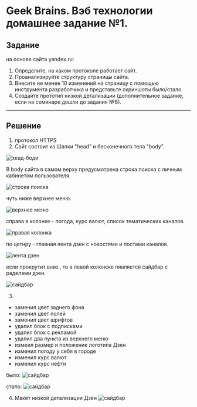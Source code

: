 # Geek Brains. Вэб технологии домашнее задание №1.

## Задание

на основе сайта yandex.ru:

1. Определите, на каком протоколе работает сайт.
2. Проанализируйте структуру страницы сайта.
3. Внесите не менее 10 изменений на страницу с помощью инструмента разработчика и представьте скриншоты было/стало.
4. Создайте прототип низкой детализации (дополнительное задание, если на семинаре дошли до задания №8).

----
## Решение

1. протокол HTTPS
2. Сайт состоит из Шапки "head" и бесконечного тела "body".

![хеад-боди](https://i.ibb.co/DpXZBWG/2023-03-16-12-12-36.png)

В body сайта в самом верху предусмотрена строка поиска с личным кабинетом пользователя. 

![строка поиска](https://i.postimg.cc/mg6h1YcF/2023-03-16-12-15-51.png)

чуть ниже верхнее меню.

![верхнее меню](https://i.postimg.cc/NMxcmtNP/2023-03-16-12-19-23.png)

справа в колонке - погода, курс валют, список тематических каналов.

![правая колонка](https://i.postimg.cc/XYKQVvXh/2023-03-16-12-22-43.png)

по цетнру - главная лента дзен с новостями и постами каналов.

![лента дзен](https://i.postimg.cc/4xFb4hsW/2023-03-16-12-30-04.png)

если прокрутит вниз , то в левой колонеке пявляется сайдбар с раделами дзен.

![сайдбар](https://i.postimg.cc/P5kn3NBF/2023-03-16-12-31-35.png)

3.

- заменил цвет заднего фона
- заменил цвет полей
- заменил цвет шрифтов
- удалил блок с подписками
- удалил блок с рекламой
- удалил два пункта из верхнего меню
- измеил размер и положение логотипа Дзен
- изменил погоду у себя в городе
- изменил курс валют
- изменил курс нефти

было:
![сайдбар](https://i.postimg.cc/MGQshYV7/2023-03-16-12-35-39.png)

стало:
![сайдбар](https://i.postimg.cc/tCsFS4hP/2023-03-16-13-21-38.png)


4. Макет низкой детализации Дзен
![сайдбар](https://i.postimg.cc/Wph8Dv59/2023-03-16-13-41-36.png)
